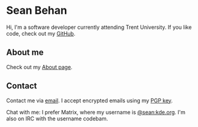 Sean Behan
======

Hi, I'm a software developer currently attending Trent University. If you like
code, check out my [GitHub](https://github.com/codebam).

About me
--------

Check out my [About page](/about.html).

Contact
-------

Contact me via [email](mailto:codebam@riseup.net). I accept encrypted emails
using my [PGP key](/publickey.txt).

Chat with me: I prefer Matrix, where my username is
[@sean:kde.org](https://matrix.to/#/@sean:kde.org). I'm also on IRC with the
username codebam.
